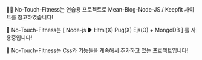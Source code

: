 :man_cartwheeling: No-Touch-Fitness는 연습용 프로젝트로 Mean-Blog-Node-JS / Keepfit 사이트를 참고하였습니다!

:dancer: No-Touch-Fitness는 [ Node-js :arrow_forward: Html(X) Pug(X) Ejs(O)  + MongoDB ] 를 사용중입니다!

:facepunch: No-Touch-Fitness는 Css와 기능들을 계속해서 추가하고 있는 프로젝트입니다!
